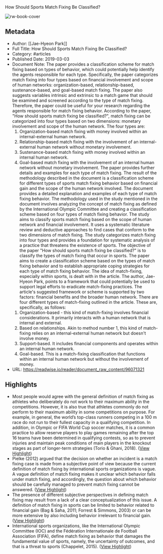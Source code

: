 How Should Sports Match Fixing Be Classified?

![rw-book-cover](https://readwise-assets.s3.amazonaws.com/static/images/article4.6bc1851654a0.png)

## Metadata
- Author: [[Jae-Hyeon Park]]
- Full Title: How Should Sports Match Fixing Be Classified?
- Category: #articles
- Published Date: 2019-03-03
- Document Note: The paper provides a classification scheme for match fixing based on types of behavior, which could potentially help identify the agents responsible for each type. Specifically, the paper categorizes match fixing into four types based on financial involvement and scope of human networks: organization-based, relationship-based, sustenance-based, and goal-based match fixing. The paper also suggests variables intrinsic and extrinsic to a match game that should be examined and screened according to the type of match fixing. Therefore, the paper could be useful for your research regarding the agents responsible for match fixing behavior.
   According to the paper, "How should sports match fixing be classified?", match fixing can be categorized into four types based on two dimensions: monetary involvement and scope of the human network. The four types are:
   1. Organization-based match fixing with money involved within an internal-external human network.
   2. Relationship-based match fixing with the involvement of an internal-external human network without monetary involvement.
   3. Sustenance-based match fixing with money involved within an internal human network.
   4. Goal-based match fixing with the involvement of an internal human network without monetary involvement.
   The paper provides further details and examples for each type of match fixing.
   The result of the methodology described in the document is a classification scheme for different types of sports match fixing behavior based on financial gain and the scope of the human network involved. The document provides a detailed explanation and examples of each type of match fixing behavior.
   The methodology used in the study mentioned in the document involves analyzing the concept of match fixing as defined by the International Olympic Committee and creating a classification scheme based on four types of match fixing behavior. The study aims to classify sports match fixing based on the scope of human network and financial involvement. It uses a systematic literature review and deductive approaches to find cases that conform to the two dimensions of match fixing. The study categorizes match fixing into four types and provides a foundation for systematic analysis of a practice that threatens the existence of sports.
   The objective of the paper "How should sports match fixing be classified?" is to classify the types of match fixing that occur in sports. The paper aims to create a classification scheme based on the types of match fixing behavior and to establish appropriate coping strategies for each type of match fixing behavior.
   The idea of match-fixing, especially within sports, is dealt with in the article. The author, Jae-Hyeon Park, points to a framework that could potentially be used to support legal efforts to eradicate match-fixing practices.
   The article's suggested framework or scheme is supported by two factors: financial benefits and the broader human network.
   There are four different types of match-fixing outlined in the article. 
   These are, specifically, as follows: 
   1) Organization-based - this kind of match-fixing involves financial considerations. It primarily interacts with a human network that is internal and external.
   2) Based on relationships. Akin to method number 1, this kind of match-fixing relies on an internal-external human network but doesn't involve money.
   3) Support-based. It includes financial components and operates within an internal human network.
   4) Goal-based. This is a match-fixing classification that functions within an internal human network but without the involvement of money.
- URL: https://readwise.io/reader/document_raw_content/96071321

## Highlights
- Most people would agree with the general definition of match fixing as athletes who deliberately do not work to their maximum ability in the competitions. However, it is also true that athletes commonly do not perform to their maximum ability in some competitions on purpose. For example, in general, the world’s top-class runners competing in a 100 m race do not run to their fullest capacity in a qualifying competition. In addition, in Olympic or FIFA World Cup soccer matches, it is a common practice to allow reserve players to play games remaining after the top 16 teams have been determined in qualifying contests, so as to prevent injuries and maintain peak conditions of main players in the knockout stages as part of longer-term strategies (Torio & Ghani, 2018). ([View Highlight](https://read.readwise.io/read/01hbzh2m7kcnnk8cs7a9f3nd0m))
- Pielke (2012) argued that the decision on whether an incident is a match fixing case is made from a subjective point of view because the current definition of match fixing by international sports organizations is vague. A vague definition of match fixing makes it unclear which behavior falls under match fixing, and accordingly, the question about which behavior should be carefully managed to prevent match fixing cannot be answered. ([View Highlight](https://read.readwise.io/read/01hbzh2b0db801ppqvqvdg936v))
- The presence of different subjective perspectives in defining match fixing may result from a lack of a clear conceptualization of this issue. A definition of match fixing in sports can be limited to behavior related to financial gain (Bag & Saha, 2011; Forrest & Simmons, 2003) or can be more extensive by also including behavior irrelevant to financial gain. ([View Highlight](https://read.readwise.io/read/01hbzh3gaz4gjf7tgydhkr0189))
- International sports organizations, like the International Olympic Committee (IOC) and the Fédération Internationale de Football Association (FIFA), define match fixing as behavior that damages the fundamental value of sports, namely, the uncertainty of outcomes, and that is a threat to sports (Chappelet, 2015). ([View Highlight](https://read.readwise.io/read/01hbzh87fcapw6yrv0kqynymz5))
